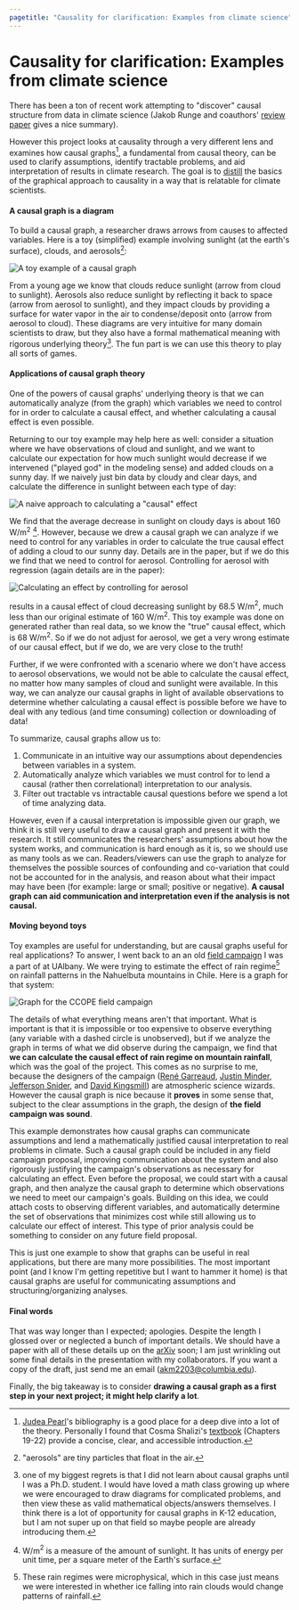 ```yaml
---
pagetitle: "Causality for clarification: Examples from climate science"
---
```


Causality for clarification: Examples from climate science
==========================================================================

There has been a ton of recent work attempting to "discover" causal
structure from data in climate science (Jakob Runge and coauthors'
[review paper](https://www.nature.com/articles/s41467-019-10105-3)
gives a nice summary).

However this project looks at causality through a very different lens
and examines how causal graphs[^5], a fundamental from causal theory,
can be used to clarify assumptions, identify tractable problems, and
aid interpretation of results in climate research. The goal is to
[distill](https://distill.pub/2017/research-debt/) the basics of the
graphical approach to causality in a way that is relatable for climate
scientists.

#### A causal graph is a diagram

To build a causal graph, a researcher draws arrows from causes to
affected variables. Here is a toy (simplified) example involving
sunlight (at the earth's surface), clouds, and aerosols[^1]:

![A toy example of a causal graph](dot/cloud-aerosol.png)

From a young age we know that clouds reduce sunlight (arrow from cloud
to sunlight). Aerosols also reduce sunlight by reflecting it back to
space (arrow from aerosol to sunlight), and they impact clouds by
providing a surface for water vapor in the air to condense/deposit
onto (arrow from aerosol to cloud). These diagrams are very intuitive
for many domain scientists to draw, but they also have a formal
mathematical meaning with rigorous underlying theory[^2]. The fun part
is we can use this theory to play all sorts of games.

#### Applications of causal graph theory

One of the powers of causal graphs' underlying theory is that we can
automatically analyze (from the graph) which variables we need to
control for in order to calculate a causal effect, and whether
calculating a causal effect is even possible.

Returning to our toy example may help here as well: consider a
situation where we have observations of cloud and sunlight, and we
want to calculate our expectation for how much sunlight would decrease
if we intervened ("played god" in the modeling sense) and added clouds
on a sunny day. If we naively just bin data by cloudy and clear days,
and calculate the difference in sunlight between each type of day:

![A naive approach to calculating a "causal"
effect](fig/naiveCloudSunlight.png)

We find that the average decrease in sunlight on cloudy days is about
160 W/m$^2$ [^3]. However, because we drew a causal graph we can
analyze if we need to control for any variables in order to calculate
the true causal effect of adding a cloud to our sunny day. Details are
in the paper, but if we do this we find that we need to control for
aerosol. Controlling for aerosol with regression (again details are in
the paper):

![Calculating an effect by controlling for aerosol](fig/cloudSunlight.png)

results in a causal effect of cloud decreasing sunlight by 68.5
W/m$^2$, much less than our original estimate of 160 W/m$^2$. This
toy example was done on generated rather than real data, so we know
the "true" causal effect, which is 68 W/m$^2$. So if we do not
adjust for aerosol, we get a very wrong estimate of our causal effect,
but if we do, we are very close to the truth!

Further, if we were confronted with a scenario where we don't have
access to aerosol observations, we would not be able to calculate the
causal effect, no matter how many samples of cloud and sunlight were
available. In this way, we can analyze our causal graphs in light of
available observations to determine whether calculating a causal
effect is possible before we have to deal with any tedious (and time
consuming) collection or downloading of data!

To summarize, causal graphs allow us to:

1. Communicate in an intuitive way our assumptions about dependencies
   between variables in a system.
2. Automatically analyze which variables we must control for to lend a
   causal (rather then correlational) interpretation to our analysis.
3. Filter out tractable vs intractable causal questions before we
   spend a lot of time analyzing data.

However, even if a causal interpretation is impossible given our
graph, we think it is still very useful to draw a causal graph and
present it with the research. It still communicates the researchers'
assumptions about how the system works, and communication is hard
enough as it is, so we should use as many tools as we can.
Readers/viewers can use the graph to analyze for themselves the
possible sources of confounding and co-variation that could not be
accounted for in the analysis, and reason about what their impact may
have been (for example: large or small; positive or negative). **A
causal graph can aid communication and interpretation even if the
analysis is not causal.**

#### Moving beyond toys

Toy examples are useful for understanding, but are causal graphs
useful for real applications? To answer, I went back to an an old
[field
campaign](http://www.atmos.albany.edu/student/massmann/ccope.html) I
was a part of at UAlbany. We were trying to estimate the effect of
rain regime[^4] on rainfall patterns in the Nahuelbuta mountains in
Chile. Here is a graph for that system:

![Graph for the
[CCOPE](http://www.atmos.albany.edu/student/massmann/ccope.html) field
campaign](dot/ccope.png)

The details of what everything means aren't that important. What is
important is that it is impossible or too expensive to observe
everything (any variable with a dashed circle is unobserved), but if
we analyze the graph in terms of what we did observe during the
campaign, we find that **we can calculate the causal effect of rain
regime on mountain rainfall**, which was the goal of the project. This
comes as no surprise to me, because the designers of the campaign
([René Garreaud](http://www.dgf.uchile.cl/rene/), [Justin
Minder](http://www.atmos.albany.edu/facstaff/jminder/), [Jefferson
Snider](https://www.uwyo.edu/atsc/directory/faculty/snider/index.html
), and [David Kingsmill](https://scholar.google.com/citations?user=E36Kp50AAAAJ&hl=en)) are atmospheric science wizards. However the causal graph is nice
because it **proves** in some sense that, subject to the clear
assumptions in the graph, the design of **the field campaign was
sound**.

This example demonstrates how causal graphs can communicate
assumptions and lend a mathematically justified causal interpretation
to real problems in climate. Such a causal graph could be included in
any field campaign proposal, improving communication about the system
and also rigorously justifying the campaign's observations as
necessary for calculating an effect. Even before the proposal, we
could start with a causal graph, and then analyze the causal graph to
determine which observations we need to meet our campaign's
goals. Building on this idea, we could attach costs to observing
different variables, and automatically determine the set of
observations that minimizes cost while still allowing us to calculate
our effect of interest. This type of prior analysis could be something
to consider on any future field proposal.

This is just one example to show that graphs can be useful in real
applications, but there are many more possibilities. The most
important point (and I know I'm getting repetitive but I want to
hammer it home) is that causal graphs are useful for communicating
assumptions and structuring/organizing analyses.

#### Final words

That was way longer than I expected; apologies. Despite the length I
glossed over or neglected a bunch of important details. We should have
a paper with all of these details up on the
[arXiv](https://arxiv.org/) soon; I am just wrinkling out some final
details in the presentation with my collaborators. If you want a copy
of the draft, just send me an email (akm2203@columbia.edu).

Finally, the big takeaway is to consider **drawing a causal graph as a
first step in your next project; it might help clarify a lot**.

[^5]: [Judea Pearl](http://bayes.cs.ucla.edu/jp_home.html)'s
    bibliography is a good place for a deep dive into a lot of the
    theory. Personally I found that Cosma Shalizi's
    [textbook](http://www.stat.cmu.edu/~cshalizi/ADAfaEPoV/) (Chapters
    19-22) provide a concise, clear, and accessible introduction.

[^1]: "aerosols" are tiny particles that float in the air.

[^2]: one of my biggest regrets is that I did not learn about causal
    graphs until I was a Ph.D. student. I would have loved a math
    class growing up where we were encouraged to draw diagrams for
    complicated problems, and then view these as valid mathematical
    objects/answers themselves. I think there is a lot of opportunity
    for causal graphs in K-12 education, but I am not super up on that
    field so maybe people are already introducing them.

[^3]: W/m$^2$ is a measure of the amount of sunlight. It has units of
    energy per unit time, per a square meter of the Earth's surface.

[^4]: These rain regimes were microphysical, which in this case just
    means we were interested in whether ice falling into
    rain clouds would change patterns of rainfall.
